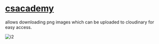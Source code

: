 # **[csacademy](https://csacademy.com/app/graph_editor/)**

allows downloading png images which can be uploaded to cloudinary for easy access.

![i2](https://res.cloudinary.com/dwwq4fbhq/image/upload/v1760643193/graph2_gjzl6h.png)
